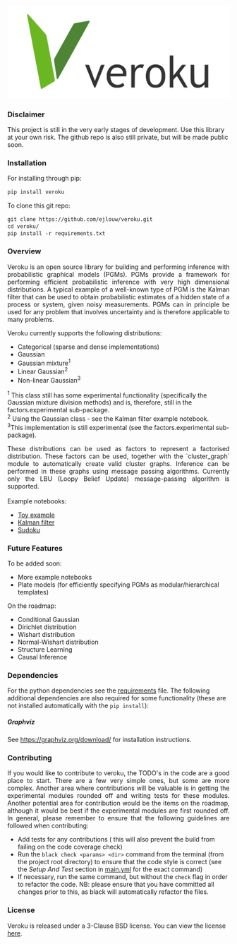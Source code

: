 <div align="center">
  <img src="logo.svg">
</div>

[comment]: # (doc-start)

### Disclaimer
This project is still in the very early stages of development. Use this library at your own risk. The github repo is 
also still private, but will be made public soon.

### Installation
For installing through pip:
```bash
pip install veroku
```

To clone this git repo:
```
git clone https://github.com/ejlouw/veroku.git 
cd veroku/
pip install -r requirements.txt
```

### Overview
<div style="text-align: justify">
Veroku is an open source library for building and performing inference with probabilistic graphical models (PGMs). PGMs
provide a framework for performing efficient probabilistic inference with very high dimensional distributions. A typical
example of a well-known type of PGM is the Kalman filter that can be used to obtain probabilistic estimates of a hidden
state of a process or system, given noisy measurements. PGMs can in principle be used for any problem that involves
uncertainty and is therefore applicable to many problems.</div> 

Veroku currently supports the following distributions:
* Categorical (sparse and dense implementations)
* Gaussian
* Gaussian mixture<sup>1</sup>
* Linear Gaussian<sup>2</sup>
* Non-linear Gaussian<sup>3</sup>

<sup>1</sup> This class still has some experimental functionality (specifically the Gaussian mixture division methods)
and is, therefore, still in the factors.experimental sub-package.  
<sup>2</sup> Using the Gaussian class - see the Kalman filter example notebook.<br/>
<sup>3</sup>This implementation is still experimental (see the factors.experimental sub-package).


<div style="text-align: justify">
These distributions can be used as factors to represent a factorised distribution. These factors can be used, together
with the `cluster_graph` module to automatically create valid cluster graphs. Inference can be performed in these graphs
using message passing algorithms. Currently only the LBU (Loopy Belief Update) message-passing algorithm is supported.
</div>

<br/>
Example notebooks:

* [Toy example](https://github.com/ejlouw/veroku/blob/master/examples/slip_on_grass.ipynb)
* [Kalman filter](https://github.com/ejlouw/veroku/blob/master/examples/Kalman_filter.ipynb)
* [Sudoku](https://github.com/ejlouw/veroku/blob/master/examples/sudoku.ipynb)


### Future Features
To be added soon:
* More example notebooks
* Plate models (for efficiently specifying PGMs as modular/hierarchical templates)

On the roadmap:
* Conditional Gaussian
* Dirichlet distribution
* Wishart distribution
* Normal-Wishart distribution
* Structure Learning
* Causal Inference

### Dependencies
For the python dependencies see the [requirements](https://github.com/ejlouw/veroku/blob/master/requirements.txt) file.
The following additional dependencies are also required for some functionality (these are not installed automatically
 with the `pip install`):

##### Graphviz
See https://graphviz.org/download/ for installation instructions. 


### Contributing
<div style="text-align: justify">
If you would like to contribute to veroku, the TODO's in the code are a good place to start. There are a few very simple
 ones, but some are more complex. Another area where contributions will be valuable is in getting the experimental
 modules rounded off and writing tests for these modules. Another potential area for contribution would be the items on 
 the roadmap, although it would be best if the experimental modules are first rounded off.  In general, please remember
 to ensure that  the following guidelines are followed when contributing:
</div>

* Add tests for any contributions ( this will also prevent the build from failing on the code coverage check)	
* Run the `black check <params> <dir>` command from the terminal (from the project root directory) to ensure that the 
    code style is correct (see the *Setup And Test* section in 
    [main.yml](https://github.com/ejlouw/veroku/blob/master/.github/workflows/main.yml) for the exact command)
* If necessary, run the same command, but without the `check` flag in order to refactor the code. NB: please ensure that
    you have committed all changes prior to this, as black will automatically refactor the files.



### License
Veroku is released under a 3-Clause BSD license. You can view the license
[here](https://github.com/ejlouw/veroku/blob/master/LICENSE).
